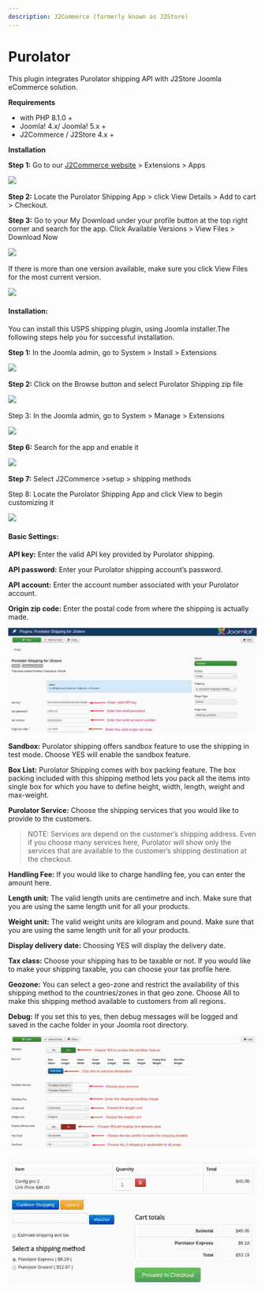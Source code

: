 ```yaml
---
description: J2Commerce (formerly known as J2Store)
---
```


# Purolator

This plugin integrates Purolator shipping API with J2Store Joomla eCommerce solution.

**Requirements**

- with PHP 8.1.0 +
- Joomla! 4.x/ Joomla! 5.x +
- J2Commerce / J2Store 4.x +

**Installation**

**Step 1:** Go to our [J2Commerce website](https://www.j2commerce.com/) > Extensions > Apps

![](/img/purolator-purchase-1.webp)

**Step 2:** Locate the Purolator Shipping App > click View Details > Add to cart > Checkout.&#x20;

**Step 3:** Go to your My Download under your profile button at the top right corner and search for the app. Click Available Versions > View Files > Download Now

![](/img/purolator-download.webp)

If there is more than one version available, make sure you click View Files for the most current version.&#x20;

![](/img/purolator-download1.webp)

#### **Installation:**&#x20;

You can install this USPS shipping plugin, using Joomla installer.The following steps help you for successful installation.

**Step 1:** In the Joomla admin, go to System > Install > Extensions

![](/img/purolator-ext-install.webp)

**Step 2:** Click on the Browse button and select Purolator Shipping zip file

![](/img/purolator-man-install1.webp)

Step 3: In the Joomla admin, go to System > Manage > Extensions

![](/img/purolator-man-install.webp)

**Step 6:** Search for the app and enable it

![](/img/purolator-enable.webp)

**Step 7:** Select J2Commerce >setup > shipping methods

Step 8: Locate the Purolator Shipping App and click View to begin customizing it

![](/img/purolator-setup.webp)

#### **Basic Settings:**

**API key:** Enter the valid API key provided by Purolator shipping.

**API password:** Enter your Purolator shipping account’s password.

**API account:** Enter the account number associated with your Purolator account.

**Origin zip code:** Enter the postal code from where the shipping is actually made.

![purolator](https://raw.githubusercontent.com/j2store/doc-images/master/shipping-methods/purolator/purolator_01.jpg)

**Sandbox:** Purolator shipping offers sandbox feature to use the shipping in test mode. Choose YES will enable the sandbox feature.

**Box List:** Purolator Shipping comes with box packing feature. The box packing included with this shipping method lets you pack all the items into single box for which you have to define height, width, length, weight and max-weight.

**Purolator Service:** Choose the shipping services that you would like to provide to the customers.

> NOTE: Services are depend on the customer’s shipping address. Even if you choose many services here, Purolator will show only the services that are available to the customer’s shipping destination at the checkout.

**Handling Fee:** If you would like to charge handling fee, you can enter the amount here.

**Length unit:** The valid length units are centimetre and inch. Make sure that you are using the same length unit for all your products.

**Weight unit:** The valid weight units are kilogram and pound. Make sure that you are using the same length unit for all your products.

**Display delivery date:** Choosing YES will display the delivery date.

**Tax class:** Choose your shipping has to be taxable or not. If you would like to make your shipping taxable, you can choose your tax profile here.

**Geozone:** You can select a geo-zone and restrict the availability of this shipping method to the countries/zones in that geo zone. Choose All to make this shipping method available to customers from all regions.

**Debug:** If you set this to yes, then debug messages will be logged and saved in the cache folder in your Joomla root directory.

![purolator2](https://raw.githubusercontent.com/j2store/doc-images/master/shipping-methods/purolator/purolator_02.jpg)

![purolator3](https://raw.githubusercontent.com/j2store/doc-images/master/shipping-methods/purolator/purolator_03.jpg)
